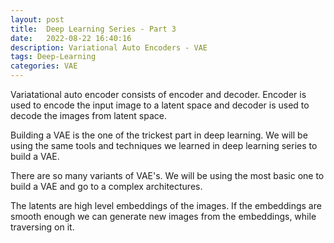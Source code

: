 ```yaml
---
layout: post
title:  Deep Learning Series - Part 3
date:   2022-08-22 16:40:16
description: Variational Auto Encoders - VAE
tags: Deep-Learning
categories: VAE
---
```


Variatational auto encoder consists of encoder and decoder. Encoder is used to encode the input image to a latent space and decoder is used to decode the images from latent space.

Building a VAE is the one of the trickest part in deep learning. We will be using the same tools and techniques we learned in deep learning series to build a VAE.

There are so many variants of VAE's. We will be using the most basic one to build a VAE and go to a complex architectures.

The latents are high level embeddings of the images. If the embeddings are smooth enough we can generate new images from the embeddings, while traversing on it.


